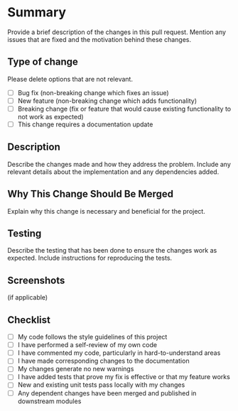 # Summary

Provide a brief description of the changes in this pull request. Mention any issues that are fixed and the motivation behind these changes.

## Type of change

Please delete options that are not relevant.

- [ ] Bug fix (non-breaking change which fixes an issue)
- [ ] New feature (non-breaking change which adds functionality)
- [ ] Breaking change (fix or feature that would cause existing functionality to not work as expected)
- [ ] This change requires a documentation update

## Description

Describe the changes made and how they address the problem. Include any relevant details about the implementation and any dependencies added.

## Why This Change Should Be Merged

Explain why this change is necessary and beneficial for the project.

## Testing

Describe the testing that has been done to ensure the changes work as expected. Include instructions for reproducing the tests.

## Screenshots

(if applicable)

## Checklist

- [ ] My code follows the style guidelines of this project
- [ ] I have performed a self-review of my own code
- [ ] I have commented my code, particularly in hard-to-understand areas
- [ ] I have made corresponding changes to the documentation
- [ ] My changes generate no new warnings
- [ ] I have added tests that prove my fix is effective or that my feature works
- [ ] New and existing unit tests pass locally with my changes
- [ ] Any dependent changes have been merged and published in downstream modules
